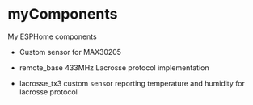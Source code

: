 # myComponents

My ESPHome components

- Custom sensor for MAX30205


- remote_base 433MHz Lacrosse protocol implementation
- lacrosse_tx3 custom sensor reporting temperature and humidity for lacrosse protocol

